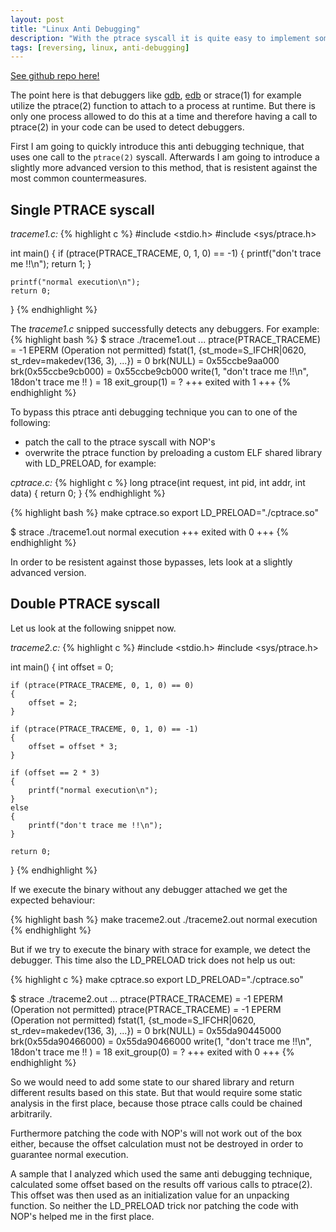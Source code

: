 ```yaml
---
layout: post
title: "Linux Anti Debugging"
description: "With the ptrace syscall it is quite easy to implement some simple linux anti debugging techniques. In this post however we'll cover a slightly advanced usage of the ptrace syscall in order to implement a more resistent anti debugging feature."
tags: [reversing, linux, anti-debugging]
---
```


[See github repo here!](https://github.com/seblau/linux-anti-debugging)

The point here is that debuggers like [gdb](https://www.sourceware.org/gdb/), [edb](https://github.com/eteran/edb-debugger) or strace(1) for example utilize the ptrace(2) function to attach to a process at runtime. But there is only one process allowed to do this at a time and therefore having a call to ptrace(2) in your code can be used to detect debuggers.

First I am going to quickly introduce this anti debugging technique, that uses one call to the `ptrace(2)` syscall. Afterwards I am going to introduce a slightly more advanced version to this method, that is resistent against the most common countermeasures.

## Single PTRACE syscall

*traceme1.c:*
{% highlight c %}
#include <stdio.h>
#include <sys/ptrace.h>

int main()
{
    if (ptrace(PTRACE_TRACEME, 0, 1, 0) == -1) 
    {
        printf("don't trace me !!\n");
        return 1;
    }
    
    printf("normal execution\n");
    return 0;
}
{% endhighlight %}

The *traceme1.c* snipped successfully detects any debuggers. For example:
{% highlight bash %}
$ strace ./traceme1.out
...
ptrace(PTRACE_TRACEME)                  = -1 EPERM (Operation not permitted)
fstat(1, {st_mode=S_IFCHR|0620, st_rdev=makedev(136, 3), ...}) = 0
brk(NULL)                               = 0x55ccbe9aa000
brk(0x55ccbe9cb000)                     = 0x55ccbe9cb000
write(1, "don't trace me !!\n", 18don't trace me !!
)     = 18
exit_group(1)                           = ?
+++ exited with 1 +++
{% endhighlight %}

To bypass this ptrace anti debugging technique you can to one of the following:
* patch the call to the ptrace syscall with NOP's
* overwrite the ptrace function by preloading a custom ELF shared library with LD_PRELOAD, for example:

*cptrace.c:*
{% highlight c %}
long ptrace(int request, int pid, int addr, int data)
{
    return 0;
} 
{% endhighlight %}

{% highlight bash %}
make cptrace.so
export LD_PRELOAD="./cptrace.so"

$ strace ./traceme1.out
normal execution
+++ exited with 0 +++
{% endhighlight %}

In order to be resistent against those bypasses, lets look at a slightly advanced version.

## Double PTRACE syscall

Let us look at the following snippet now.

*traceme2.c:*
{% highlight c %}
#include <stdio.h>
#include <sys/ptrace.h>

int main()
{
    int offset = 0;

    if (ptrace(PTRACE_TRACEME, 0, 1, 0) == 0)
    {
        offset = 2;
    }

    if (ptrace(PTRACE_TRACEME, 0, 1, 0) == -1)
    {
        offset = offset * 3;
    }

    if (offset == 2 * 3)
    {
        printf("normal execution\n");
    }
    else
    {
        printf("don't trace me !!\n");
    }

    return 0;
}
{% endhighlight %}

If we execute the binary without any debugger attached we get the expected behaviour:

{% highlight bash %}
make traceme2.out
./traceme2.out
normal execution
{% endhighlight %}

But if we try to execute the binary with strace for example, we detect the debugger. This time also the LD_PRELOAD trick does not help us out:

{% highlight c %}
make cptrace.so
export LD_PRELOAD="./cptrace.so"

$ strace ./traceme2.out
...
ptrace(PTRACE_TRACEME)                  = -1 EPERM (Operation not permitted)
ptrace(PTRACE_TRACEME)                  = -1 EPERM (Operation not permitted)
fstat(1, {st_mode=S_IFCHR|0620, st_rdev=makedev(136, 3), ...}) = 0
brk(NULL)                               = 0x55da90445000
brk(0x55da90466000)                     = 0x55da90466000
write(1, "don't trace me !!\n", 18don't trace me !!
)     = 18
exit_group(0)                           = ?
+++ exited with 0 +++
{% endhighlight %}

So we would need to add some state to our shared library and return different results based on this state. But that would require some static analysis in the first place, because those ptrace calls could be chained arbitrarily.

Furthermore patching the code with NOP's will not work out of the box either, because the offset calculation must not be destroyed in order to guarantee normal execution.

A sample that I analyzed which used the same anti debugging technique, calculated some offset based on the results off various calls to ptrace(2). This offset was then used as an initialization value for an unpacking function. So neither the LD_PRELOAD trick nor patching the code with NOP's helped me in the first place.
